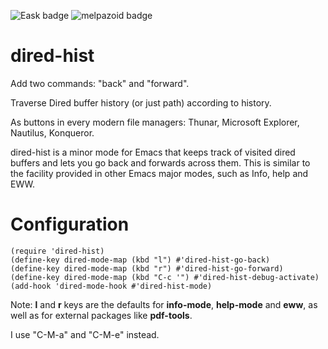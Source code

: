 ![Eask badge](https://github.com/Anoncheg1/dired-e/actions/workflows/test.yml/badge.svg?event=release)
![melpazoid badge](https://github.com/Anoncheg1/dired-e/actions/workflows/melpazoid.yml/badge.svg)

# dired-hist

Add two commands: "back" and "forward".

Traverse Dired buffer history (or just path) according to history.

As buttons in every modern file managers: Thunar, Microsoft Explorer, Nautilus, Konqueror.

dired-hist is a minor mode for Emacs that keeps track of visited dired buffers and lets you go back and forwards across them. This is similar to the facility provided in other Emacs major modes, such as Info, help and EWW.

# Configuration

``` elisp
(require 'dired-hist)
(define-key dired-mode-map (kbd "l") #'dired-hist-go-back)
(define-key dired-mode-map (kbd "r") #'dired-hist-go-forward)
(define-key dired-mode-map (kbd "C-c '") #'dired-hist-debug-activate)
(add-hook 'dired-mode-hook #'dired-hist-mode)
```
Note: **l** and **r** keys are the defaults for **info-mode**, **help-mode** and **eww**, as well as for external packages like **pdf-tools**.

I use "C-M-a" and "C-M-e" instead.
